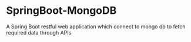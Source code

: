 # SpringBoot-MongoDB
A Spring Boot restful web application which connect to mongo db to fetch required data through APIs 
